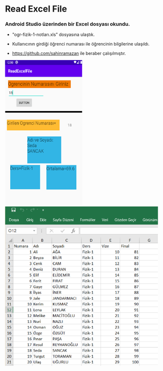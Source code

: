 # Read Excel File
###  Android Studio üzerinden bir Excel dosyası okundu.
- "ogr-fizik-1-notları.xls" dosyasına ulaştık. 
- Kullanıcının girdiği öğrenci numarası ile öğrencinin bilgilerine ulaşıldı.

- https://github.com/sahinramazan ile beraber çalışılmıştır.


![alt text](https://github.com/halimebeyzacicek/Android_studio_projects/blob/main/photos/3.png)
![alt text](https://github.com/halimebeyzacicek/Android_studio_projects/blob/main/photos/4.png)
